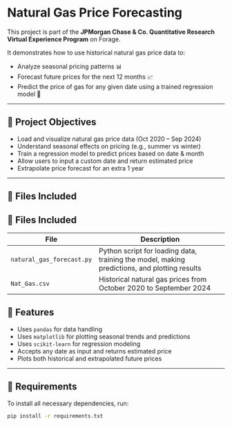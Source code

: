 # Natural Gas Price Forecasting

This project is part of the **JPMorgan Chase & Co. Quantitative Research Virtual Experience Program** on Forage.

It demonstrates how to use historical natural gas price data to:

- Analyze seasonal pricing patterns 📊
- Forecast future prices for the next 12 months 📈
- Predict the price of gas for any given date using a trained regression model 🤖

---

## 🧠 Project Objectives

- Load and visualize natural gas price data (Oct 2020 – Sep 2024)
- Understand seasonal effects on pricing (e.g., summer vs winter)
- Train a regression model to predict prices based on date & month
- Allow users to input a custom date and return estimated price
- Extrapolate price forecast for an extra 1 year

---

## 📁 Files Included

## 📁 Files Included

| File                     | Description                                                                 |
|--------------------------|-----------------------------------------------------------------------------|
| `natural_gas_forecast.py`| Python script for loading data, training the model, making predictions, and plotting results |
| `Nat_Gas.csv`            | Historical natural gas prices from October 2020 to September 2024          |


## 📌 Features

- Uses `pandas` for data handling
- Uses `matplotlib` for plotting seasonal trends and predictions
- Uses `scikit-learn` for regression modeling
- Accepts any date as input and returns estimated price
- Plots both historical and extrapolated future prices

---

## 🔧 Requirements

To install all necessary dependencies, run:

```bash
pip install -r requirements.txt

